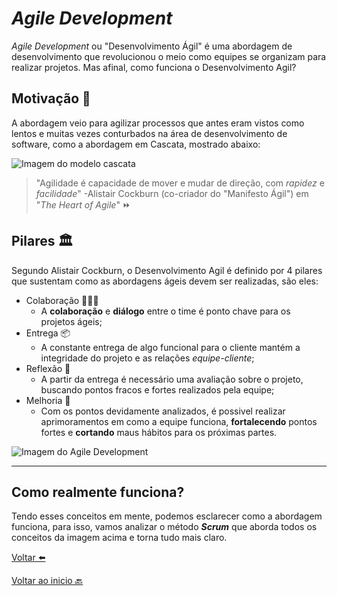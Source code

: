 # _Agile Development_

_Agile Development_ ou "Desenvolvimento Ágil" é uma abordagem de desenvolvimento que revolucionou o meio como equipes se organizam para realizar projetos. Mas afinal, como funciona o Desenvolvimento Agil? 

## Motivação 🤔
A abordagem veio para agilizar processos que antes eram vistos como lentos e muitas vezes conturbados na área de desenvolvimento de software, como a abordagem em Cascata, mostrado abaixo:

![Imagem do modelo cascata](https://casadaconsultoria.com.br/wp-content/uploads/2016/09/etapas-modelo-cascata.png)

> "Agilidade é capacidade de mover e mudar de direção, com *rapidez* e *facilidade*"
> -Alistair Cockburn (co-criador do "Manifesto Ágil") em "_The Heart of Agile_" ⏩

## Pilares 🏛️
Segundo Alistair Cockburn, o Desenvolvimento Agil é definido por 4 pilares que sustentam como as abordagens ágeis devem ser realizadas, são eles:

- Colaboração 🧑‍🤝‍🧑
  - A **colaboração** e **diálogo** entre o time é ponto chave para os projetos ágeis;
- Entrega 📦
  - A constante entrega de algo funcional para o cliente mantém a integridade do projeto e as relações *equipe-cliente*;
- Reflexão 🤔
  - A partir da entrega é necessário uma avaliação sobre o projeto, buscando pontos fracos e fortes realizados pela equipe;
- Melhoria 🔼
  - Com os pontos devidamente analizados, é possivel realizar aprimoramentos em como a equipe funciona, **fortalecendo** pontos fortes e **cortando** maus hábitos para os próximas partes.

![Imagem do Agile Development](https://miro.medium.com/v2/resize:fit:1400/0*Egqn3nh3R0MWxyan)

___

## Como realmente funciona?

Tendo esses conceitos em mente, podemos esclarecer como a abordagem funciona, para isso, vamos analizar o método _**Scrum**_ que aborda todos os conceitos da imagem acima e torna tudo mais claro.

[Voltar ⬅️](../)

[Voltar ao inicio 🔙](../../README.md) 